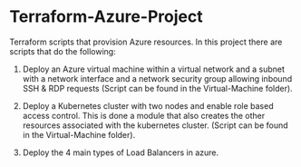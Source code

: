 # Terraform-Azure-Project
Terraform scripts that provision Azure resources.
In this project there are scripts that do the following:

1. Deploy an Azure virtual machine within a virtual network and a subnet with a network interface and a network security group allowing inbound SSH & RDP requests (Script can be found in the Virtual-Machine folder).

2. Deploy a Kubernetes cluster with two nodes and enable role based access control. This is done a module that also creates the other resources associated with the kubernetes cluster. (Script can be found in the Virtual-Machine folder).

3. Deploy the 4 main types of Load Balancers in azure.
